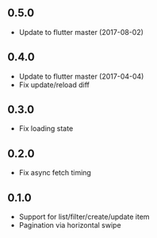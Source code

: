 ## 0.5.0

* Update to flutter master (2017-08-02)

## 0.4.0

* Update to flutter master (2017-04-04)
* Fix update/reload diff

## 0.3.0

* Fix loading state

## 0.2.0

* Fix async fetch timing

## 0.1.0

* Support for list/filter/create/update item
* Pagination via horizontal swipe
